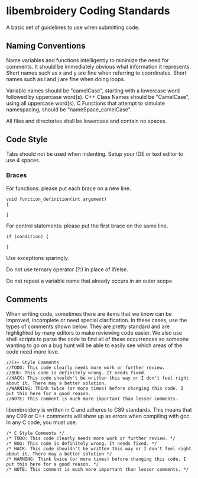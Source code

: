 # libembroidery Coding Standards

A basic set of guidelines to use when submitting code.

##  Naming Conventions

Name variables and functions intelligently to minimize the need for comments.
It should be immediately obvious what information it represents.
Short names such as x and y are fine when referring to coordinates.
Short names such as i and j are fine when doing loops.

Variable names should be "camelCase", starting with a lowercase word followed by uppercase word(s).
C++ Class Names should be "CamelCase", using all uppercase word(s).
C Functions that attempt to simulate namespacing, should be "nameSpace_camelCase".

All files and directories shall be lowercase and contain no spaces.

## Code Style

Tabs should not be used when indenting. Setup your IDE or text editor to use 4 spaces.

### Braces

For functions: please put each brace on a new line.

    void function_definition(int argument)
    {
    
    }

For control statements: please put the first brace on the same line.

    if (condition) {
    
    }

Use exceptions sparingly.

Do not use ternary operator (?:) in place of if/else.

Do not repeat a variable name that already occurs in an outer scope.

## Comments

When writing code, sometimes there are items that we know can be improved,
incomplete or need special clarification. In these cases, use the types of
comments shown below. They are pretty standard and are highlighted by many editors to
make reviewing code easier. We also use shell scripts to parse the code to find
all of these occurrences so someone wanting to go on a bug hunt will be able to
easily see which areas of the code need more love.

    //C++ Style Comments
    //TODO: This code clearly needs more work or further review.
    //BUG: This code is definitely wrong. It needs fixed.
    //HACK: This code shouldn't be written this way or I don't feel right about it. There may a better solution.
    //WARNING: Think twice (or more times) before changing this code. I put this here for a good reason.
    //NOTE: This comment is much more important than lesser comments.

libembroidery is written in C and adheres to C89 standards. This means
that any C99 or C++ comments will show up as errors when compiling with
gcc. In any C code, you must use:

    /* C Style Comments */
    /* TODO: This code clearly needs more work or further review. */
    /* BUG: This code is definitely wrong. It needs fixed. */
    /* HACK: This code shouldn't be written this way or I don't feel right about it. There may a better solution */
    /* WARNING: Think twice (or more times) before changing this code. I put this here for a good reason. */
    /* NOTE: This comment is much more important than lesser comments. */